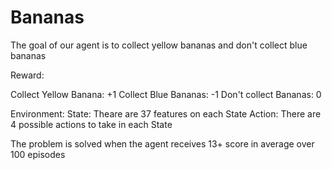 # Bananas

The goal of our agent is to collect yellow bananas and don't collect blue bananas

Reward:

Collect Yellow Banana: +1
Collect Blue Bananas: -1
Don't collect Bananas: 0


Environment:
State: Theare are 37 features on each State
Action: There are 4 possible actions to take in each State

The problem is solved when the agent receives 13+ score in average over 100 episodes
